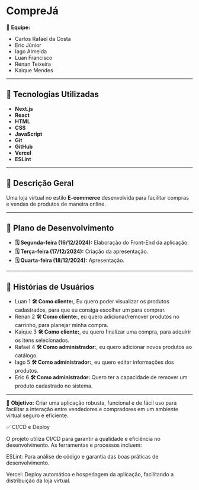 # CompreJá

👥 **Equipe:**

- Carlos Rafael da Costa
- Eric Júnior
- Iago Almeida
- Luan Francisco
- Renan Teixeira
- Kaique Mendes

---

## 🚀 Tecnologias Utilizadas

- **Next.js**
- **React**
- **HTML**
- **CSS**
- **JavaScript**
- **Git**
- **GitHub**
- **Vercel**
- **ESLint**

---

## 📜 Descrição Geral

Uma loja virtual no estilo **E-commerce** desenvolvida para facilitar compras e vendas de produtos de maneira online.

---

## 📅 Plano de Desenvolvimento

- **🗓 Segunda-feira (16/12/2024):** Elaboração do Front-End da aplicação.
- **🗓 Terça-feira (17/12/2024):** Criação da apresentação.
- **🗓 Quarta-feira (18/12/2024):** Apresentação.

---

## 📖 Histórias de Usuários

- Luan 1 **🛠 Como cliente:**, Eu quero poder visualizar os produtos cadastrados, para que eu consiga escolher um para comprar.
- Renan 2 **🛠 Como cliente:**, eu quero adicionar/remover produtos no carrinho, para planejar minha compra.
- Kaique 3 **🛠 Como cliente:**, eu quero finalizar uma compra, para adquirir os itens selecionados.
- Rafael 4 **🛠 Como administrador:**, eu quero adicionar novos produtos ao catálogo.
- Iago 5 **🛠 Como administrador:**, eu quero editar informações dos produtos.
- Eric 6 **🛠 Como administrador:** Quero ter a capacidade de remover um produto cadastrado no sistema.

---

🎯 **Objetivo:** Criar uma aplicação robusta, funcional e de fácil uso para facilitar a interação entre vendedores e compradores em um ambiente virtual seguro e eficiente.

✅ CI/CD e Deploy

O projeto utiliza CI/CD para garantir a qualidade e eficiência no desenvolvimento. As ferramentas e processos incluem:

ESLint: Para análise de código e garantia das boas práticas de desenvolvimento.

Vercel: Deploy automático e hospedagem da aplicação, facilitando a distribuição da loja virtual.
